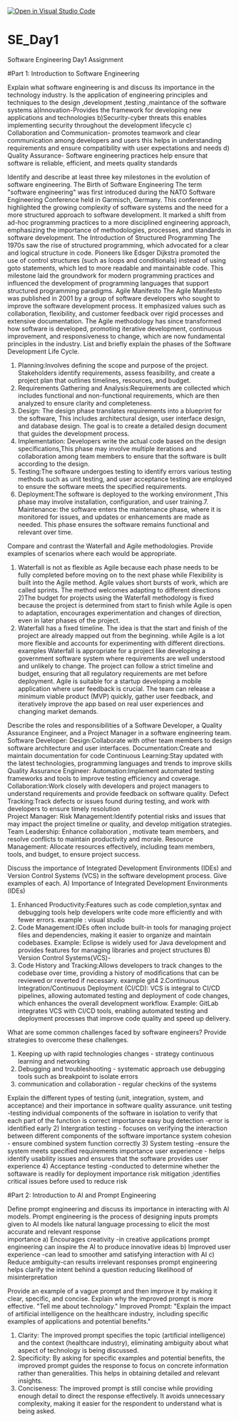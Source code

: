 [![Open in Visual Studio Code](https://classroom.github.com/assets/open-in-vscode-2e0aaae1b6195c2367325f4f02e2d04e9abb55f0b24a779b69b11b9e10269abc.svg)](https://classroom.github.com/online_ide?assignment_repo_id=15563188&assignment_repo_type=AssignmentRepo)
# SE_Day1
Software Engineering Day1 Assignment

#Part 1: Introduction to Software Engineering

Explain what software engineering is and discuss its importance in the technology industry.
Is the application of engineering principles  and techniques to the design ,development ,testing ,maintance of the software systems
a)Innovation-Provides the framework for developing new applications and technologies
b)Security-cyber threats this enables implementing security throughout the development lifecycle
c) Collaboration and Communication- promotes teamwork and clear communication among developers and  users this helps in  understanding requirements and ensure compatibility  with user expectations and needs 
d) Quality Assurance- Software engineering practices help ensure that software is reliable, efficient, and meets quality standards

Identify and describe at least three key milestones in the evolution of software engineering.
 The Birth of Software Engineering 
The term "software engineering" was first introduced during the NATO Software Engineering Conference held in Garmisch, Germany. This conference highlighted the growing complexity of software systems and the need for a more structured approach to software development. It marked a shift from ad-hoc programming practices to a more disciplined engineering approach, emphasizing the importance of methodologies, processes, and standards in software development.
The Introduction of Structured Programming 
The 1970s saw the rise of structured programming, which advocated for a clear and logical structure in code. Pioneers like Edsger Dijkstra promoted the use of control structures (such as loops and conditionals) instead of using goto statements, which led to more readable and maintainable code. This milestone laid the groundwork for modern programming practices and influenced the development of programming languages that support structured programming paradigms.
Agile Manifesto 
The Agile Manifesto was published in 2001 by a group of software developers who sought to improve the software development process. It emphasized values such as collaboration, flexibility, and customer feedback over rigid processes and extensive documentation. The Agile methodology has since transformed how software is developed, promoting iterative development, continuous improvement, and responsiveness to change, which are now fundamental principles in the industry.
List and briefly explain the phases of the Software Development Life Cycle.
1. Planning:Involves defining the scope and purpose of the project. Stakeholders identify requirements, assess feasibility, and create a project plan that outlines timelines, resources, and budget.
2. Requirements Gathering and Analysis:Requirements are collected which includes functional and non-functional requirements, which are then analyzed to ensure clarity and completeness.
3. Design: The design phase translates requirements into a blueprint for the software, This includes architectural design, user interface design, and database design. The goal is to create a detailed design document that guides the development process.
4. Implementation: Developers write the actual code based on the design specifications,This phase may involve multiple iterations and collaboration among team members to ensure that the software is built according to the design.
5. Testing:The software undergoes testing to identify errors various testing methods such as unit testing, and user acceptance testing are employed to ensure the software meets the specified requirements.
6. Deployment:The software  is deployed to the working environment ,This phase may involve installation, configuration, and user training.7. Maintenance:  the software enters the maintenance phase, where it is monitored for issues, and updates or enhancements are made as needed. This phase ensures the software remains functional and relevant over time.

Compare and contrast the Waterfall and Agile methodologies. Provide examples of scenarios where each would be appropriate.
1) Waterfall is not as flexible as Agile because each phase needs to be fully completed before moving on to the next phase while Flexibility is built into the Agile method. Agile values short bursts of work, which are called sprints. The method welcomes adapting to different directions
 2)The budget for projects using the Waterfall methodology is fixed because  the project is determined from start to finish while Agile is open to adaptation, encourages experimentation and  changes of direction, even in later phases of the project.
 3) Waterfall has a fixed timeline. The idea is that the start and finish of the project are already mapped out from the beginning. while Agile is a lot more flexible and accounts for experimenting with different directions.
    examples Waterfall is appropriate for a project like developing a government software system where requirements are well understood and unlikely to change. The project can follow a strict timeline and budget, ensuring that all regulatory requirements are met before deployment.
    Agile is suitable for a startup developing a mobile application where user feedback is crucial. The team can release a minimum viable product (MVP) quickly, gather user feedback, and iteratively improve the app based on real user experiences and changing market demands.

Describe the roles and responsibilities of a Software Developer, a Quality Assurance Engineer, and a Project Manager in a software engineering team.
Software Developer:
Design:Collaborate with other team members to design software architecture and user interfaces.
Documentation:Create and maintain documentation for code
Continuous Learning:Stay updated with the latest technologies, programming languages and trends to improve skills 
Quality Assurance Engineer:
Automation:Implement automated testing frameworks and tools to improve testing efficiency and coverage.
Collaboration:Work closely with developers and project managers to understand requirements and provide feedback on software quality.
Defect Tracking:Track defects or issues found during testing, and work with developers to ensure timely resolution        
Project Manager:
Risk Management:Identify potential risks and issues that may impact the project timeline or quality, and develop mitigation strategies.
Team Leadership: Enhance  collaboration , motivate team members, and resolve conflicts to maintain productivity and morale.
Resource Management: Allocate resources effectively, including team members, tools, and budget, to ensure project success.

Discuss the importance of Integrated Development Environments (IDEs) and Version Control Systems (VCS) in the software development process. Give examples of each.
A) Importance of Integrated Development Environments (IDEs)
1. Enhanced Productivity:Features such as code completion,syntax and debugging tools help developers write code more efficiently and with fewer errors. example : visual studio
2. Code Management:IDEs often include built-in tools for managing project files and dependencies, making it easier to organize and maintain codebases.
Example: Eclipse is widely used for Java development and provides features for managing libraries and project structures 
B) Version Control Systems(VCS)-
1. Code History and Tracking:Allows developers to track changes to the codebase over time, providing a history of modifications that can be reviewed or reverted if necessary. example git4
2.Continuous Integration/Continuous Deployment (CI/CD): VCS is integral to CI/CD pipelines, allowing automated testing and deployment of code changes, which enhances the overall development workflow.
Example: GitLab integrates VCS with CI/CD tools, enabling automated testing and deployment processes that improve code quality and speed up delivery.

What are some common challenges faced by software engineers? Provide strategies to overcome these challenges.
1) Keeping up with rapid technologies changes - strategy continuous learning and networking
 2) Debugging and troubleshooting - systematic approach  use debugging tools such as breakpoint to isolate errors
 3) communication and collaboration - regular checkins of the systems 

Explain the different types of testing (unit, integration, system, and acceptance) and their importance in software quality assurance.
unit testing -testing individual components of the software in isolation to verify that each part of the function is correct
importance easy bug detection -error is identified early 
2) Intergration testing - focuses on verifying the interaction  between different components of the software
importance system cohesion - ensure combined system function correctly
3) System testing -ensure the system meets specified requirements 
importance user experience - helps identify usability issues and ensures that the software provides user experience 
4)  Acceptance testing -conducted to determine whether the softaware is readily for deployment 
importance risk mitigation ;identifies critical issues before used to reduce risk

#Part 2: Introduction to AI and Prompt Engineering


Define prompt engineering and discuss its importance in interacting with AI models.
Prompt engineering  is the process of designing inputs prompts given to AI models  like natural language processing to elicit the most accurate and relevant response  
importance
a) Encourages creativity -in creative applications prompt engineering can inspire the AI to produce innovative ideas 
b) Improved user experience -can lead to smoother amd satisfying interaction with AI 
c)  Reduce ambiguity-can results irrelevant responses prompt engineering helps clarify the intent behind a question reducing likelihood of misinterpretation

Provide an example of a vague prompt and then improve it by making it clear, specific, and concise. Explain why the improved prompt is more effective.
"Tell me about technology."     Improved Prompt:
"Explain the impact of artificial intelligence on the healthcare industry, including specific examples of applications and potential benefits."
1. Clarity: The improved prompt specifies the topic (artificial intelligence) and the context (healthcare industry), eliminating ambiguity about what aspect of technology is being discussed.
2. Specificity: By asking for specific examples and potential benefits, the improved prompt guides the response to focus on concrete information rather than generalities. This helps in obtaining detailed and relevant insights.
3. Conciseness: The improved prompt is still concise while providing enough detail to direct the response effectively. It avoids unnecessary complexity, making it easier for the respondent to understand what is being asked.
